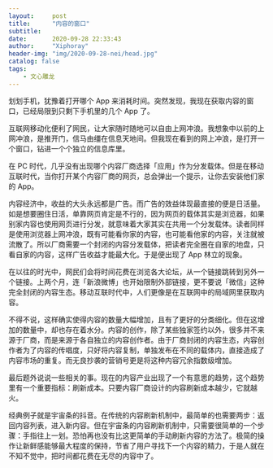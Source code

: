 ```yaml
---
layout:     post
title:      "内容的窗口"
subtitle:  
date:       2020-09-28 22:33:43
author:     "Xiphoray"
header-img: "img/2020-09-28-nei/head.jpg"
catalog: false
tags:     
    - 文心雕龙
---
```




划划手机，犹豫着打开哪个 App 来消耗时间。突然发现，我现在获取内容的窗口，已经局限到只剩下手机里的几个 App 了。

互联网移动化便利了网民，让大家随时随地可以自由上网冲浪。我想象中以前的上网冲浪，是推开门，信马由缰在信息天地间。但我现在看到的网上冲浪，是打开一个窗口，钻进一个个独立的信息库里。

在 PC 时代，几乎没有出现哪个内容厂商选择「应用」作为分发载体。但是在移动互联时代，当你打开某个内容厂商的网页，总会弹出一个提示，让你去安装他们家的 App。

内容经济中，收益的大头永远都是广告。而广告的效益体现最直接的便是日活量。如是想要圈住日活，单靠网页肯定是不行的，因为网页的载体其实是浏览器，如果别家内容也使用网页进行分发，就意味着大家其实在共用一个分发载体。读者同样是使用浏览器上网冲浪，既有可能看你家的内容，也可能看他家的内容，关注就被流散了。所以厂商需要一个封闭的内容分发载体，把读者完全圈在自家的地盘，只看自家的内容，这样广告收益才能最大化。于是便出现了 App 林立的现象。

在以往的时光中，网民们会将时间花费在浏览各大论坛，从一个链接跳转到另外一个链接。上两个月，连「新浪微博」也开始限制外部链接，更不要说「微信」这种完全封闭的内容生态。移动互联时代中，人们更像是在互联网中的局域网里获取内容。

不得不说，这样确实使得内容的数量大幅增加，且有了更好的分类细化。但在这增加的数量中，却也存在着水分。内容的创作，除了某些独家签约以外，很多并不来源于厂商，而是来源于各自独立的内容创作者。由于厂商封闭的内容生态，内容创作者为了内容的传唱度，只好将内容复制，单独发布在不同的载体内，直接造成了内容市场的重复。而无良抄袭的营销号更是将这种内容冗余指数级增加。

最后题外说说一些相关的事。现在的内容产业出现了一个有意思的趋势，这个趋势里有一个重要指标：刷新成本。只要内容厂商设计的内容刷新成本越少，它就越火。

经典例子就是宇宙条的抖音。在传统的内容刷新机制中，最简单的也需要两步：返回内容列表，进入新内容。但在宇宙条的内容刷新机制中，只需要很简单的一个步骤：手指往上一划。恐怕再也没有比这更简单的手动刷新内容的方法了。极简的操作让新鲜感能够最大程度的保持，节省了用户寻找下一个内容的精力，于是人就在不知不觉中，把时间都花费在无尽的内容中了。

